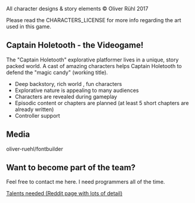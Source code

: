All character designs & story elements © Oliver Rühl 2017

Please read the CHARACTERS_LICENSE for more info regarding the art used in this game.

## Captain Holetooth - the Videogame!

The "Captain Holetooth" explorative platformer lives in a unique, story packed world.
A cast of amazing characters helps Captain Holetooth to defend the "magic candy" (working title).

* Deep backstory, rich world , fun characters
* Explorative nature is appealing to many audiences
* Characters are revealed during gameplay
* Episodic content or chapters are planned (at least 5 short chapters are already written)
* Controller support

## Media
 oliver-ruehl/fontbuilder

## Want to become part of the team?

Feel free to contact me here. I need programmers all of the time.

[Talents needed (Reddit page with lots of detail)](https://redd.it/57lr3o)
